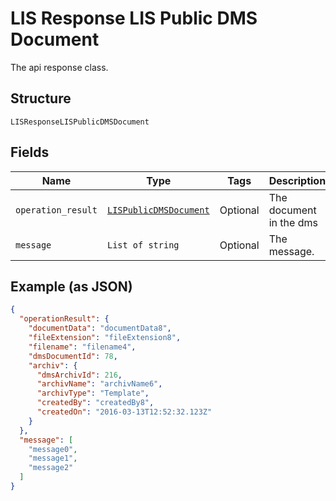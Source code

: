 
# LIS Response LIS Public DMS Document

The api response class.

## Structure

`LISResponseLISPublicDMSDocument`

## Fields

| Name | Type | Tags | Description |
|  --- | --- | --- | --- |
| `operation_result` | [`LISPublicDMSDocument`](../../doc/models/lis-public-dms-document.md) | Optional | The document in the dms |
| `message` | `List of string` | Optional | The message. |

## Example (as JSON)

```json
{
  "operationResult": {
    "documentData": "documentData8",
    "fileExtension": "fileExtension8",
    "filename": "filename4",
    "dmsDocumentId": 78,
    "archiv": {
      "dmsArchivId": 216,
      "archivName": "archivName6",
      "archivType": "Template",
      "createdBy": "createdBy8",
      "createdOn": "2016-03-13T12:52:32.123Z"
    }
  },
  "message": [
    "message0",
    "message1",
    "message2"
  ]
}
```


